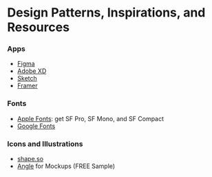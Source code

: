 # Design Patterns, Inspirations, and Resources

### Apps
- [Figma](https://www.figma.com/design/)
- [Adobe XD](https://www.adobe.com/products/xd.html?sdid=12B9F15S&mv=Search&ef_id=CjwKCAjwos-HBhB3EiwAe4xM92PswzBvOAUAHuMETKKltWBYy5JYWQj7R8sLFYkK9H90e9Mwt_2LuBoC1CQQAvD_BwE:G:s&s_kwcid=AL!3085!3!526748866751!e!!g!!adobe%20xd!1641846436!65452675151)
- [Sketch](https://www.sketch.com/signup)
- [Framer](https://www.framer.com/fp/e/)

### Fonts
- [Apple Fonts](https://developer.apple.com/fonts/): get SF Pro, SF Mono, and SF Compact
- [Google Fonts](https://fonts.google.com/)

### Icons and Illustrations
- [shape.so](https://shape.so/)
- [Angle](https://angle.sh/) for Mockups (FREE Sample)

